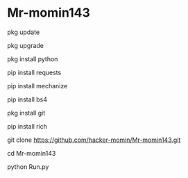 # Mr-momin143

pkg update

pkg upgrade

pkg install python

pip install requests

pip install mechanize

pip install bs4

pkg install git

pip install rich

git clone https://github.com/hacker-momin/Mr-momin143.git

cd Mr-momin143

python Run.py
